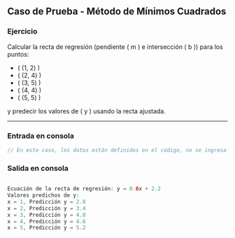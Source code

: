 ## Caso de Prueba - Método de Mínimos Cuadrados

### **Ejercicio**

Calcular la recta de regresión (pendiente \( m \) e intersección \( b \)) para los puntos:

- \( (1, 2) \)
- \( (2, 4) \)
- \( (3, 5) \)
- \( (4, 4) \)
- \( (5, 5) \)

y predecir los valores de \( y \) usando la recta ajustada.

---

### **Entrada en consola**

```java
// En este caso, los datos están definidos en el código, no se ingresa nada por consola.
```

### **Salida en consola**

```java

Ecuación de la recta de regresión: y = 0.6x + 2.2
Valores predichos de y:
x = 1, Predicción y = 2.8
x = 2, Predicción y = 3.4
x = 3, Predicción y = 4.0
x = 4, Predicción y = 4.6
x = 5, Predicción y = 5.2

```

